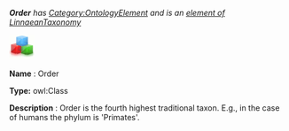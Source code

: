 ___Order__ 
 has
 [Category:OntologyElement](../../Category/OntologyElement "Category:OntologyElement") 
 and is an
 [element of](../../Property/ElementOf "Property:ElementOf") 
[LinnaeanTaxonomy](../../Submissions/LinnaeanTaxonomy "Submissions:LinnaeanTaxonomy")_




  





[![Class](../public/images/thumb/2/27/Class.gif/45px-Class.gif)](../../Image/Class.gif "Class")


__Name__ 
 : Order
 



__Type:__ 
 owl:Class
 



__Description__ 
 : Order is the fourth highest traditional taxon. E.g., in the case of humans the phylum is 'Primates'.